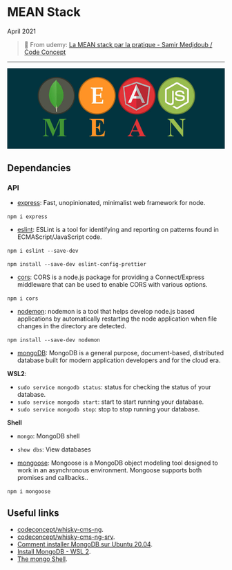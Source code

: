 # MEAN Stack

April 2021

> 🔨 From udemy: [La MEAN stack par la pratique - Samir Medjdoub / Code Concept](https://www.udemy.com/course/la-mean-stack-par-la-pratique/)

---

![logo](_readme-img/logo.jpg)

## Dependancies

### API

- [express](https://www.npmjs.com/package/express): Fast, unopinionated, minimalist web framework for node.

`npm i express`

- [eslint](https://www.npmjs.com/package/eslint): ESLint is a tool for identifying and reporting on patterns found in ECMAScript/JavaScript code.

`npm i eslint --save-dev`

`npm install --save-dev eslint-config-prettier`

- [cors](https://www.npmjs.com/package/cors): CORS is a node.js package for providing a Connect/Express middleware that can be used to enable CORS with various options.

`npm i cors`

- [nodemon](https://www.npmjs.com/package/nodemon): nodemon is a tool that helps develop node.js based applications by automatically restarting the node application when file changes in the directory are detected.

`npm install --save-dev nodemon`

- [mongoDB](https://www.mongodb.com/): MongoDB is a general purpose, document-based, distributed database built for modern application developers and for the cloud era.

**WSL2**:

- `sudo service mongodb status`: status for checking the status of your database.
- `sudo service mongodb start`: start to start running your database.
- `sudo service mongodb stop`: stop to stop running your database.

**Shell**

- `mongo`: MongoDB shell
- `show dbs`: View databases

- [mongoose](https://www.npmjs.com/package/mongoose): Mongoose is a MongoDB object modeling tool designed to work in an asynchronous environment. Mongoose supports both promises and callbacks..

`npm i mongoose`

## Useful links

- [codeconcept/whisky-cms-ng](https://github.com/codeconcept/whisky-cms-ng).
- [codeconcept/whisky-cms-ng-srv](https://github.com/codeconcept/whisky-cms-ng-srv).
- [Comment installer MongoDB sur Ubuntu 20.04](https://www.digitalocean.com/community/tutorials/how-to-install-mongodb-on-ubuntu-20-04-fr).
- [Install MongoDB - WSL 2](https://docs.microsoft.com/en-us/windows/wsl/tutorials/wsl-database).
- [The mongo Shell](https://docs.mongodb.com/manual/mongo/).

